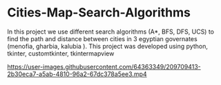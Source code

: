 # Cities-Map-Search-Algorithms
In this project we use different search algorithms (A*, BFS, DFS, UCS) to find the path and distance between cities in 3 egyptian governates (menofia, gharbia, kalubia ).
This project was developed using python, tkinter, customtkinter, tkintermapview




https://user-images.githubusercontent.com/64363349/209709413-2b30eca7-a5ab-4810-96a2-67dc378a5ee3.mp4

